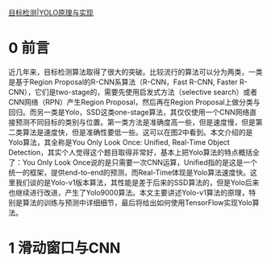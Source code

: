 [目标检测|YOLO原理与实现](https://zhuanlan.zhihu.com/p/32525231)

# 0 前言
近几年来，目标检测算法取得了很大的突破。比较流行的算法可以分为两类，一类是基于Region Proposal的R-CNN系算法（R-CNN，Fast R-CNN, Faster R-CNN），它们是two-stage的，需要先使用启发式方法（selective search）或者CNN网络（RPN）产生Region Proposal，然后再在Region Proposal上做分类与回归。而另一类是Yolo，SSD这类one-stage算法，其仅仅使用一个CNN网络直接预测不同目标的类别与位置。第一类方法是准确度高一些，但是速度慢，但是第二类算法是速度快，但是准确性要低一些。这可以在图2中看到。本文介绍的是Yolo算法，其全称是You Only Look Once: Unified, Real-Time Object Detection，其实个人觉得这个题目取得非常好，基本上把Yolo算法的特点概括全了：You Only Look Once说的是只需要一次CNN运算，Unified指的是这是一个统一的框架，提供end-to-end的预测，而Real-Time体现是Yolo算法速度快。这里我们谈的是Yolo-v1版本算法，其性能是差于后来的SSD算法的，但是Yolo后来也继续进行改进，产生了Yolo9000算法。本文主要讲述Yolo-v1算法的原理，特别是算法的训练与预测中详细细节，最后将给出如何使用TensorFlow实现Yolo算法。

# 1 滑动窗口与CNN
